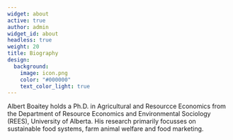 ```yaml
---
widget: about
active: true
author: admin
widget_id: about
headless: true
weight: 20
title: Biography
design:
  background:
    image: icon.png
    color: "#000000"
    text_color_light: true
---
```

Albert Boaitey holds a Ph.D. in Agricultural and Resourcce Economics from the Department of Resource Economics and Environmental Sociology (REES), University of Alberta. His research primarily focusses on sustainable food systems, farm animal welfare and food marketing.